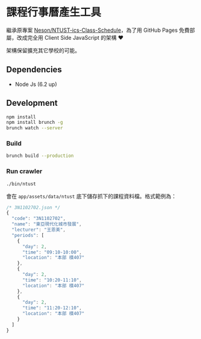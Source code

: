 # 課程行事曆產生工具

繼承原專案 [Neson/NTUST-ics-Class-Schedule](https://github.com/Neson/NTUST-ics-Class-Schedule)，為了用 GitHub Pages 免費部屬，改成完全用 Client Side JavaScript 的架構 :heart:

架構保留擴充其它學校的可能。

## Dependencies

* Node Js (6.2 up)

## Development

```bash
npm install
npm install brunch -g
brunch watch --server
```

### Build

```bash
brunch build --production
```

### Run crawler

```bash
./bin/ntust
```

會在 `app/assets/data/ntust` 底下儲存抓下的課程資料檔。格式範例為：

```js
/* 3N1102702.json */
{
  "code": "3N1102702",
  "name": "東亞現代化城市發展",
  "lecturer": "王恩美",
  "periods": [
    {
      "day": 2,
      "time": "09:10-10:00",
      "location": "本部 樸407"
    },
    {
      "day": 2,
      "time": "10:20-11:10",
      "location": "本部 樸407"
    },
    {
      "day": 2,
      "time": "11:20-12:10",
      "location": "本部 樸407"
    }
  ]
}
```
